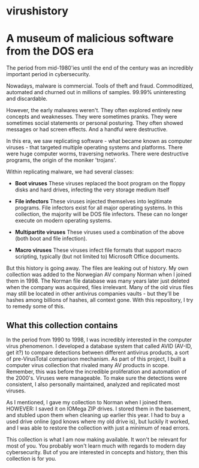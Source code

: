 # virushistory



<h1>A museum of malicious software from the DOS era</h1>

The period from mid-1980'ies until the end of the century was an incredibly important period in cybersecurity. 

Nowadays, malware is commercial. Tools of theft and fraud. Commoditized, automated and churned out in millions of samples.
99.99% uninteresting and discardable.

However, the early malwares weren't. They often explored entirely new concepts and weaknesses. They were sometimes pranks. They were sometimes social statements or personal posturing. They often showed messages or had screen effects. And a handful were destructive. 

In this era, we saw replicating software - what became known as computer viruses - that targeted multiple operating systems and platforms. There were huge computer worms, traversing networks. There were destructive programs, the origin of the moniker 'trojans'.

Within replicating malware, we had several classes:

* **Boot viruses**
These viruses replaced the boot program on the floppy disks and hard drives, infecting the very storage medium itself

* **File infectors**
These viruses injected themselves into legitimate programs. File infectors exist for all major operating systems. In this collection, the majority will be DOS file infectors. These can no longer execute on modern operating systems.

* **Multipartite viruses**
These viruses used a combination of the above (both boot and file infection).
  
* **Macro viruses**
These viruses infect file formats that support macro scripting, typically (but not limited to) Microsoft Office documents.

But this history is going away. The files are leaking out of history. My own collection was added to the Norwegian AV company Norman when I joined them in 1998. The Norman file database was many years later just deleted when the company was acquired, files irrelevant. Many of the old virus files may still be located in other antivirus companies vaults - but they'll be hashes among billions of hashes, all context gone. With this repository, I try to remedy some of this.


<h2>What this collection contains</h2>

In the period from 1990 to 1998, I was incredibly interested in the computer virus phenomenon. I developed a database system that called AVID (AV-ID, get it?) to compare detections between different antivirus products, a sort of pre-VirusTotal comparison mechanism. As part of this project, I built a computer virus collection that rivaled many AV products in scope. Remember, this was before the incredible proliferation and automation of the 2000's. Viruses were manageable.
To make sure the detections were consistent, I also personally maintained, analyzed and replicated most viruses.  

As I mentioned, I gave my collection to Norman when I joined them. HOWEVER: I saved it on IOMega ZIP drives. I stored them in the basement, and stubled upon them when cleaning up earlier this year. I had to buy a used drive online (god knows where my old drive is), but luckily it worked, and I was able to restore the collection with just a minimum of read errors.

This collection is what I am now making available. It won't be relevant for most of you. You probably won't learn much with regards to modern day cybersecurity. But of you are interested in concepts and history, then this collection is for you. 






